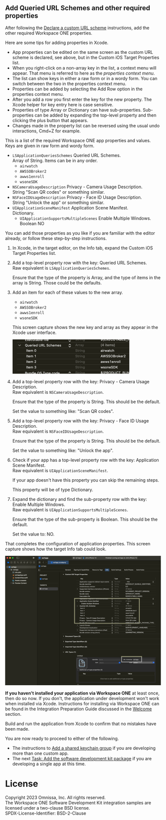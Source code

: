 ## Add Queried URL Schemes and other required properties
After following
the [Declare a custom URL scheme](../01Declare-a-custom-URL-scheme/readme.md)
instructions, add the other required Workspace ONE properties.

Here are some tips for adding properties in Xcode.

<p class="compress-vertical" />

-   App properties can be edited on the same screen as the custom URL scheme is
    declared, see above, but in the Custom iOS Target Properties list.
-   When you right-click on a non-array key in the list, a context menu will
    appear. That menu is referred to here as the *properties context menu*.
-   The list can show keys in either a raw form or in a wordy form. You can
    switch between the two in the properties context menu.
-   Properties can be added by selecting the Add Row option in the properties
    context menu.
-   After you add a row you first enter the key for the new property. The Xcode
    helper for key entry here is case sensitive.
-   Properties of type Array or Dictionary can have sub-properties.
    Sub-properties can be added by expanding the top-level property and then
    clicking the plus button that appears.
-   Changes made in the property list can be reversed using the usual undo
    interactions, Cmd+Z for example.

This is a list of the required Workspace ONE app properties and values. Keys are
given in raw form and wordy form.

<p class="compress-vertical" />

-   `LSApplicationQueriesSchemes` Queried URL Schemes.  
    Array of String. Items can be in any order.
    -   `airwatch`
    -   `AWSSOBroker2`
    -   `awws1enroll`
    -   `wsoneSDK`
-   `NSCameraUsageDescription` Privacy - Camera Usage Description.  
    String "Scan QR codes" or something similar.
-   `NSFaceIDUsageDescription` Privacy -  Face ID Usage Description.  
    String "Unlock the app" or something similar.
-   `UIApplicationSceneManifest` Application Scene Manifest.  
    Dictionary.
    -   `UIApplicationSupportsMultipleScenes` Enable Multiple Windows.  
        Boolean NO

You can add those properties as you like if you are familiar with the editor
already, or follow these step-by-step instructions.

<p class="always-page-break" />

1.  In Xcode, in the target editor, on the Info tab, expand the Custom iOS
    Target Properties list.

2.  Add a top-level property row with the key: Queried URL Schemes.  
    Raw equivalent is `LSApplicationQueriesSchemes`.

    Ensure that the type of the property is Array, and the type of items in the
    array is String. Those could be the defaults.

3.  Add an item for each of these values to the new array.

    -   `airwatch`
    -   `AWSSOBroker2`
    -   `awws1enroll`
    -   `wsoneSDK`

    This screen capture shows the new key and array as they appear in the Xcode
    user interface.

    ![**Screen Capture:** Xcode Queried URL Schemes](Screen_XcodeQueriedURLSchemes.png)

4.  Add a top-level property row with the key: Privacy - Camera Usage
    Description.  
    Raw equivalent is `NSCameraUsageDescription`.

    Ensure that the type of the property is String. This should be the default.

    Set the value to something like: "Scan QR codes".

5.  Add a top-level property row with the key: Privacy -  Face ID Usage
    Description.  
    Raw equivalent is `NSFaceIDUsageDescription`.

    Ensure that the type of the property is String. This should be the default.

    Set the value to something like: "Unlock the app".

6.  Check if your app has a top-level property row with the key: Application
    Scene Manifest.  
    Raw equivalent is `UIApplicationSceneManifest`.

    If your app doesn't have this property you can skip the remaining steps.

    This property will be of type Dictionary.

7.  Expand the dictionary and find the sub-property row with the key: Enable
    Multiple Windows.  
    Raw equivalent is `UIApplicationSupportsMultipleScenes`.

    Ensure that the type of the sub-property is Boolean. This should be the
    default.

    Set the value to: NO.

That completes the configuration of application properties. This screen capture
shows how the target Info tab could look.

![**Screen Capture:** Xcode target Info tab](Screen_XcodeTargetInfo.png)

**If you haven't installed your application via Workspace ONE** at least once,
then do so now. If you don't, the application under development won't work when
installed via Xcode. Instructions for installing via Workspace ONE can be found
in the Integration Preparation Guide discussed in the
[Welcome](../../01Welcome/readme.md) section.

Build and run the application from Xcode to confirm that no mistakes have been
made.

You are now ready to proceed to either of the following.

-   The instructions
    to [Add a shared keychain group](../03Add-a-shared-keychain-group/readme.md)
    if you are developing more than one custom app.
-   The
    next [Task: Add the software development kit package](../../03Task_Add-the-software-development-kit-package/readme.md)
    if you are developing a single app at this time.

# License
Copyright 2023 Omnissa, Inc. All rights reserved.  
The Workspace ONE Software Development Kit integration samples are licensed
under a two-clause BSD license.  
SPDX-License-Identifier: BSD-2-Clause